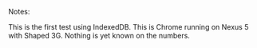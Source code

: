 Notes:

This is the first test using IndexedDB.
This is Chrome running on Nexus 5 with Shaped 3G.
Nothing is yet known on the numbers.

